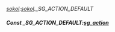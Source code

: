 _[sokol](../../modules/sokol/sokol-module.md):[sokol](../../modules/sokol/sokol-module.md).\_SG\_ACTION\_DEFAULT_
##### Const \_SG\_ACTION\_DEFAULT:[sg_action](../../modules/sokol/sokol-sg_action.md)
